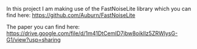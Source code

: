 In this project I am making use of the FastNoiseLite library which you can find here: https://github.com/Auburn/FastNoiseLite

The paper you can find here: https://drive.google.com/file/d/1m41DtCemID7jbw8oikllz5ZRWlysG-G1/view?usp=sharing
